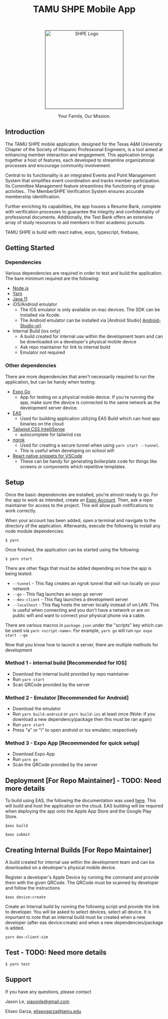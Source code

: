 <h1 align="center"> TAMU SHPE Mobile App</h1> <br>
<p align="center">
  <a href="">
    <img alt="SHPE Logo" title="SHPE" src="https://shpe.engr.ucr.edu/sites/default/files/styles/form_preview/public/SHPE_logo_IconOnly_FullColor-RGB_0.png?itok=_YzN6NAC" width="250">
  </a>
</p>

<p align="center">
  Your Famila, Our Mission.
</p>

## Introduction

The TAMU SHPE mobile application, designed for the Texas A&M University Chapter of the Society of Hispanic Professional Engineers, is a tool aimed at enhancing member interaction and engagement. This application brings together a host of features, each developed to streamline organizational processes and encourage community involvement.

Central to its functionality is an integrated Events and Point Management System that simplifies event coordination and tracks member participation. Its Committee Management feature streamlines the functioning of group activities.. The MemberSHPE Verification System ensures accurate membership identification.

Further enriching its capabilities, the app houses a Resume Bank, complete with verification processes to guarantee the integrity and confidentiality of professional documents. Additionally, the Test Bank offers an extensive array of study resources to aid members in their academic pursuits.

TAMU SHPE is build with react native, expo, typescript, firebase,

## Getting Started

### Dependencies

Various dependencies are required in order to test and build the application. The bare minimum required are the following:

- [Node.js][Node-url]
- [Yarn][Yarn-url]
- [Java 11][Java-url]
- iOS/Android emulator
  - The iOS emulator is only available on mac devices. The SDK can be installed via Xcode.
  - The Android emulator can be installed via [Android Studio] [Android-Studio-url].
- Internal Build (ios only)
  - A build created for internal use within the development team and can be downloaded on a developer's physical mobile device
  - Ask repo maintainer for link to internal build
  - Emulator not required

### Other dependencies

There are more dependencies that aren't necessarily required to run the application, but can be handy when testing:

- [Expo Go][Expo-Go-url]
  - App for testing on a physical mobile device. If you're running the app, make sure the device is connected to the same network as the development server device.
- [EAS][EAS-url]
  - Used for building application utilizing EAS Build which can host app binaries on the cloud
- [Tailwind CSS IntelliSense][Tailwind-url]
  - autocomplete for tailwind css
- [ngrok][ngrok-url]
  - Used for creating a secure tunnel when using `yarn start --tunnel`.
  - This is useful when developing on school wifi
- [React native snippets for VSCode][React-Native-Snippets-url]
  - These can be handy for generating boilerplate code for things like screens or components which repetitive templates.

## Setup

Once the basic dependencies are installed, you're almost ready to go. For the app to work as intended, create an [Expo Account][Expo-url]. Then, ask a repo maintainer for access to the project. This will allow push notifications to work correctly.

When your account has been added, open a terminal and navigate to the directory of the application. Afterwards, execute the following to install any node module dependencies:

```
$ yarn
```

Once finished, the application can be started using the following:

```
$ yarn start
```

There are other flags that must be added depending on how the app is being tested:

- `--tunnel` - This flag creates an ngrok tunnel that will run locally on your network
- `--go` - This flag launches an expo go server
- `--dev-client` - This flag launches a development server
- `--localhost` - This flag hosts the server locally instead of on LAN. This is useful when connecting and you don't have a network or are on public wifi and want to connect your physical phone via a cable.

There are various macros in `package.json` under the "scripts" key which can be used via `yarn <script-name>`. For example, `yarn go` will run `npx expo start --go`

Now that you know how to launch a server, there are multiple methods for development

### Method 1 - internal build **[Recommended for IOS]**

- Download the internal build provided by repo maintainer
- Run `yarn start`
- Scan QRCode provided by the server

### Method 2 - Emulator **[Recommended for Android]**

- Download the emulator
- Run `yarn build-android` or `yarn build-ios` at least once (Note: if you download a new dependency/package then this must be ran again)
- Run `yarn start`
- Press "a" or "i" to open android or ios emulator, respectively

### Method 3 - Expo App **[Recommended for quick setup]**

- Download Expo App
- Run `yarn go`
- Scan the QRCode provided by the server

## Deployment **[For Repo Maintainer]** - TODO: Need more details

To build using EAS, the following the documentation was used [here][EAS-url]. This will build and host the application on the cloud. EAS building will be required when deploying the app onto the Apple App Store and the Google Play Store.

```
$eas build
```

```
$eas submit
```

## Creating Internal Builds **[For Repo Maintainer]**

A build created for internal use within the development team and can be downloaded on a developer's physical mobile device.

Register a developer's Apple Device by running the command and provide them with the given QRCode. The QRCode must be scanned by developer and follow the instructions

```
$eas device:create
```

Create an Internal build by running the following script and provide the link to developer. You will be asked to select devices, select all device. It is important to note that an internal build must be created when a new developer (after eas device:create) and when a new dependencies/package is added.

```
yarn dev-client-sim
```

## Test - TODO: Need more details

```
$ yarn test
```

## Support

If you have any questions, please contact

Jason Le, vjasonle@gmail.com

Eliseo Garza, eliseogarza@tamu.edu

[Node-url]: https://nodejs.org/en/download
[Yarn-url]: https://classic.yarnpkg.com/lang/en/docs/install/#windows-stable
[ngrok-url]: https://ngrok.com/download
[Android-Studio-url]: https://developer.android.com/studio?gclid=CjwKCAjwkeqkBhAnEiwA5U-uM4C0y7a37MdCipZw33fmboKRKOAS8vgwCoPiRKLnEsEbUB2qRpS1YBoCBAcQAvD_BwE&gclsrc=aw.ds
[React-Native-Snippets-url]: https://marketplace.visualstudio.com/items?itemName=dsznajder.es7-react-js-snippets
[Expo-url]: https://expo.dev/
[Expo-Go-url]: https://expo.dev/client
[Java-url]: https://www.oracle.com/java/technologies/downloads/#java11
[EAS-url]: https://docs.expo.dev/build/introduction/
[Firebase-url]: https://firebase.google.com/
[React-Native-url]: https://reactnative.dev/
[Git-url]: https://git-scm.com/downloads
[Tailwind-url]: https://marketplace.visualstudio.com/items?itemName=bradlc.vscode-tailwindcss
[Expo-Build-url]: https://expo.dev/accounts/tamu-shpe/projects/TAMU-SHPE/development-builds
[XCode-url]: https://apps.apple.com/us/app/xcode/id497799835
